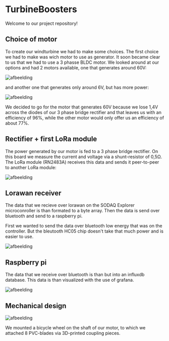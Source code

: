 # TurbineBoosters
Welcome to our project repository!


## Choice of motor

To create our windturbine we had to make some choices. The first choice we had to make was wich motor to use as generator.
It soon became clear to us that we had to use a 3 phasse BLDC motor.
We looked around at our options and had 2 motors available, one that generates around 60V:

![afbeelding](https://user-images.githubusercontent.com/71695433/116680587-21b65a80-a9ac-11eb-83ad-507638dc10e1.png)

and another one that generates only around 6V, but has more power:

![afbeelding](https://user-images.githubusercontent.com/71695433/116680641-3397fd80-a9ac-11eb-85da-1a268e85886c.png)

We decided to go for the motor that generates 60V because we lose 1,4V across the diodes of our 3 phase bridge rectifier and that leaves us with an efficiency of 96%, while the other motor would only offer us an efficiency of about 77%.


## Rectifier + first LoRa module

The power generated by our motor is fed to a 3 phase bridge rectifier.
On this board we measure the current and voltage via a shunt-resistor of 0,5Ω.
The LoRa module (RN2483A) receives this data and sends it peer-to-peer to another LoRa module:

![afbeelding](https://user-images.githubusercontent.com/71695433/116681864-cedda280-a9ad-11eb-8af5-de38272dbf09.png)

## Lorawan receiver 

The data that we recieve over lorawan on the SODAQ Explorer microconroller is than formated to a byte array. Then the data is send over bluetooth and send to a raspberry pi.

First we wanted to send the data over bluetooth low energy that was on the controller. But the bleutooth HC05 chip doesn't take that much power and is easier to use. 

![afbeelding](https://user-images.githubusercontent.com/71642918/117444555-eda5e100-af39-11eb-9775-9940873c95af.png)

## Raspberry pi

The data that we receive over bluetooth is than but into an influxdb database. This data is than visualized with the use of grafana.

![afbeelding](https://user-images.githubusercontent.com/71642918/117447221-812ce100-af3d-11eb-8843-8e71a5884f23.png)

## Mechanical design

![afbeelding](https://user-images.githubusercontent.com/71695433/117445889-96087500-af3b-11eb-8d13-f27b62f94ad6.png)

We mounted a bicycle wheel on the shaft of our motor, to which we attached 8 PVC-blades via 3D-printed coupling pieces.
